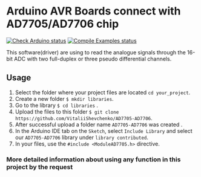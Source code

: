 # Arduino AVR Boards connect with AD7705/AD7706 chip

[![Check Arduino status](https://github.com/arduino/ArduinoCore-avr/actions/workflows/check-arduino.yml/badge.svg)](https://github.com/arduino/ArduinoCore-avr/actions/workflows/check-arduino.yml)
[![Compile Examples status](https://github.com/arduino/ArduinoCore-avr/actions/workflows/compile-platform-examples.yml/badge.svg)](https://github.com/arduino/ArduinoCore-avr/actions/workflows/compile-platform-examples.yml)

This software(driver) are using to read the analogue signals through the 16-bit ADC with two full-duplex or three pseudo differential channels. 

## Usage

1. Select the folder where your project files are located `cd your_project`.
2. Create a new folder `$ mkdir libraries`.
3. Go to the library `$ cd libraries` .
4. Upload the files to this folder `$ git clone https://github.com/VitaliiShevchenko/AD7705-AD7706`.
5. After successful upload a folder  name `AD7705-AD7706` was created .
6. In the Arduino IDE tab on the `Sketch`, select `Include Library` and select our `AD7705-AD7706` library under `library contributed`.
7. In your files, use the `#include <ModuleAD7705.h>` directive.

### More detailed information about using any function in this project by the request

